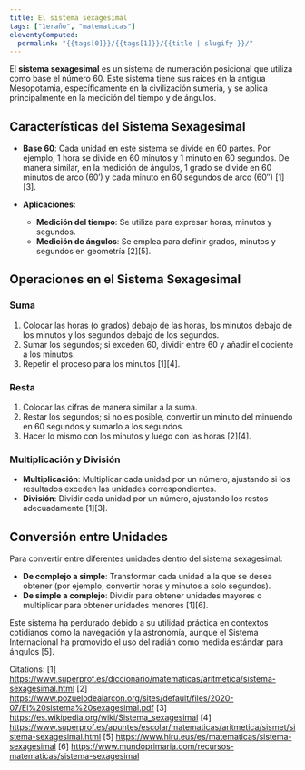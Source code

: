 ```yaml
---
title: El sistema sexagesimal
tags: ["1eraño", "matematicas"]
eleventyComputed:
  permalink: "{{tags[0]}}/{{tags[1]}}/{{title | slugify }}/"
---
```



El **sistema sexagesimal** es un sistema de numeración posicional que utiliza como base el número 60. Este sistema tiene sus raíces en la antigua Mesopotamia, específicamente en la civilización sumeria, y se aplica principalmente en la medición del tiempo y de ángulos.

## Características del Sistema Sexagesimal

- **Base 60**: Cada unidad en este sistema se divide en 60 partes. Por ejemplo, 1 hora se divide en 60 minutos y 1 minuto en 60 segundos. De manera similar, en la medición de ángulos, 1 grado se divide en 60 minutos de arco (60′) y cada minuto en 60 segundos de arco (60″) [1][3].

- **Aplicaciones**:
  - **Medición del tiempo**: Se utiliza para expresar horas, minutos y segundos.
  - **Medición de ángulos**: Se emplea para definir grados, minutos y segundos en geometría [2][5].

## Operaciones en el Sistema Sexagesimal

### Suma
1. Colocar las horas (o grados) debajo de las horas, los minutos debajo de los minutos y los segundos debajo de los segundos.
2. Sumar los segundos; si exceden 60, dividir entre 60 y añadir el cociente a los minutos.
3. Repetir el proceso para los minutos [1][4].

### Resta
1. Colocar las cifras de manera similar a la suma.
2. Restar los segundos; si no es posible, convertir un minuto del minuendo en 60 segundos y sumarlo a los segundos.
3. Hacer lo mismo con los minutos y luego con las horas [2][4].

### Multiplicación y División
- **Multiplicación**: Multiplicar cada unidad por un número, ajustando si los resultados exceden las unidades correspondientes.
- **División**: Dividir cada unidad por un número, ajustando los restos adecuadamente [1][3].

## Conversión entre Unidades

Para convertir entre diferentes unidades dentro del sistema sexagesimal:
- **De complejo a simple**: Transformar cada unidad a la que se desea obtener (por ejemplo, convertir horas y minutos a solo segundos).
- **De simple a complejo**: Dividir para obtener unidades mayores o multiplicar para obtener unidades menores [1][6].

Este sistema ha perdurado debido a su utilidad práctica en contextos cotidianos como la navegación y la astronomía, aunque el Sistema Internacional ha promovido el uso del radián como medida estándar para ángulos [5].

Citations:
[1] https://www.superprof.es/diccionario/matematicas/aritmetica/sistema-sexagesimal.html
[2] https://www.pozuelodealarcon.org/sites/default/files/2020-07/El%20sistema%20sexagesimal.pdf
[3] https://es.wikipedia.org/wiki/Sistema_sexagesimal
[4] https://www.superprof.es/apuntes/escolar/matematicas/aritmetica/sismet/sistema-sexagesimal.html
[5] https://www.hiru.eus/es/matematicas/sistema-sexagesimal
[6] https://www.mundoprimaria.com/recursos-matematicas/sistema-sexagesimal
